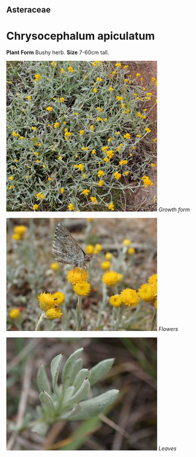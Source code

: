 ## Asteraceae
# Chrysocephalum apiculatum
 **Plant Form** Bushy herb. **Size** 7-60cm tall.


![Growth form](64423_P1031926.jpg)
 *Growth form* 

![Flowers](1196_PA304040.jpg)
 *Flowers* 

![Leaves](3699_P4300588.jpg)
 *Leaves* 


